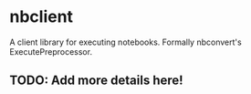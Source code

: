 # nbclient

A client library for executing notebooks. Formally nbconvert's ExecutePreprocessor.

## TODO: Add more details here!
